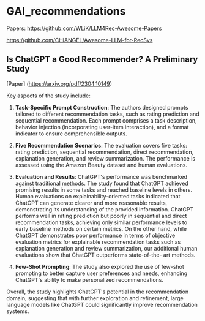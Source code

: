 # GAI_recommendations

Papers: https://github.com/WLiK/LLM4Rec-Awesome-Papers

https://github.com/CHIANGEL/Awesome-LLM-for-RecSys

## Is ChatGPT a Good Recommender? A Preliminary Study

[Paper] (https://arxiv.org/pdf/2304.10149)

Key aspects of the study include:

1. **Task-Specific Prompt Construction**: The authors designed prompts tailored to different recommendation tasks, such as rating prediction and sequential recommendation. Each prompt comprises a task description, behavior injection (incorporating user-item interaction), and a format indicator to ensure comprehensible outputs.

2. **Five Recommendation Scenarios**: The evaluation covers five tasks: rating prediction, sequential recommendation, direct recommendation, explanation generation, and review summarization. The performance is assessed using the Amazon Beauty dataset and human evaluations.

3. **Evaluation and Results**: ChatGPT's performance was benchmarked against traditional methods. The study found that ChatGPT achieved promising results in some tasks and reached baseline levels in others. Human evaluations on explainability-oriented tasks indicated that ChatGPT can generate clearer and more reasonable results, demonstrating its understanding of the provided information. ChatGPT performs well in rating prediction but poorly in sequential and direct recommendation tasks, achieving only similar performance levels to early baseline methods on certain metrics. On the other hand, while ChatGPT demonstrates poor performance in terms of objective evaluation metrics for explainable recommendation tasks such as explanation generation and review summarization, our additional human evaluations show that ChatGPT outperforms state-of-the- art methods.

4. **Few-Shot Prompting**: The study also explored the use of few-shot prompting to better capture user preferences and needs, enhancing ChatGPT's ability to make personalized recommendations.

Overall, the study highlights ChatGPT's potential in the recommendation domain, suggesting that with further exploration and refinement, large language models like ChatGPT could significantly improve recommendation systems.
